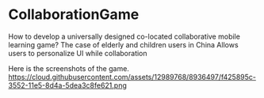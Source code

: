 # CollaborationGame
How to develop a universally designed co-located collaborative mobile learning game? The case of elderly and children users in China
Allows users to personalize UI while collaboration 

Here is the screenshots of the game.  https://cloud.githubusercontent.com/assets/12989768/8936497/f425895c-3552-11e5-8d4a-5dea3c8fe621.png
